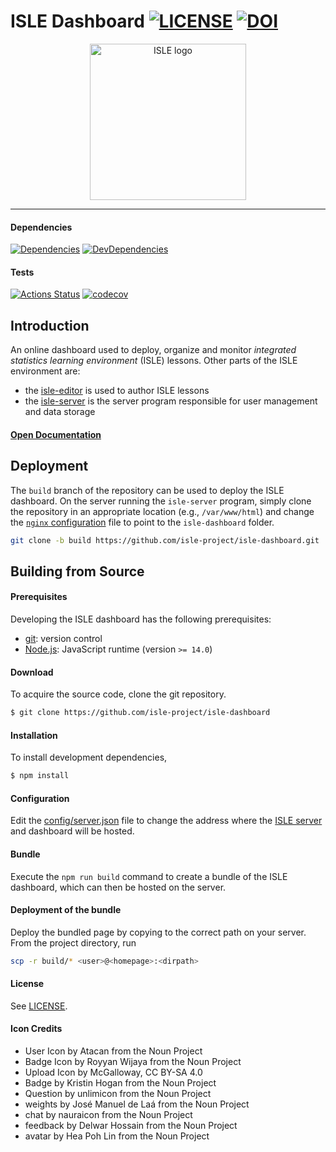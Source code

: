 # ISLE Dashboard [![LICENSE][license-image]][license-url] [![DOI][doi-image]][doi-url]

<div class="image" align="center">
    <img width="250" height="auto" src="https://raw.githubusercontent.com/isle-project/www/master/images/isle_icon_transparent.png" alt="ISLE logo">
    <br>
</div>

---

#### Dependencies

[![Dependencies][dependencies-image]][dependencies-url] 
[![DevDependencies][dev-dependencies-image]][dev-dependencies-url]

#### Tests

[![Actions Status][actions-image]][actions-url]
[![codecov][codecov-image]][codecov-url]

## Introduction

An online dashboard used to deploy, organize and monitor *integrated statistics learning environment* (ISLE) lessons. Other parts of the ISLE environment are: 

-   the [isle-editor][isle-editor] is used to author ISLE lessons
-   the [isle-server][isle-server] is the server program responsible for user management and data storage

#### [Open Documentation][docs]

## Deployment

The `build` branch of the repository can be used to deploy the ISLE dashboard. On the server running the `isle-server` program, simply clone the repository in an appropriate location (e.g., `/var/www/html`) and change the [`nginx` configuration][nginx-configuration] file to point to the `isle-dashboard` folder.

``` bash
git clone -b build https://github.com/isle-project/isle-dashboard.git
```

## Building from Source

#### Prerequisites

Developing the ISLE dashboard has the following prerequisites:

* [git][git]: version control
* [Node.js][node-js]: JavaScript runtime (version `>= 14.0`)

#### Download

To acquire the source code, clone the git repository.

``` bash
$ git clone https://github.com/isle-project/isle-dashboard
```

#### Installation

To install development dependencies,

``` bash
$ npm install
```

#### Configuration

Edit the [config/server.json](https://github.com/isle-project/isle-dashboard/blob/master/config/server.json) file to change the address where the [ISLE server][isle-server] and dashboard will be hosted.

#### Bundle

Execute the `npm run build` command to create a bundle of the ISLE dashboard, which can then be hosted on the server. 

#### Deployment of the bundle

Deploy the bundled page by copying to the correct path on your server. From the project directory, run 

``` bash
scp -r build/* <user>@<homepage>:<dirpath>
```

#### License

See [LICENSE][license-url].

#### Icon Credits

- User Icon by Atacan from the Noun Project
- Badge Icon by Royyan Wijaya from the Noun Project
- Upload Icon by McGalloway, CC BY-SA 4.0
- Badge by Kristin Hogan from the Noun Project
- Question by unlimicon from the Noun Project
- weights by José Manuel de Laá from the Noun Project
- chat by nauraicon from the Noun Project
- feedback by Delwar Hossain from the Noun Project
- avatar by Hea Poh Lin from the Noun Project

[git]: http://git-scm.com/
[node-js]: https://nodejs.org/en/

[license-image]: https://img.shields.io/badge/license-APGL-blue.svg
[license-url]: https://raw.githubusercontent.com/isle-project/isle-dashboard/master/LICENSE

[actions-image]: https://github.com/isle-project/isle-dashboard/workflows/NodeCI/badge.svg
[actions-url]: https://github.com/isle-project/isle-dashboard/actions

[doi-image]: https://zenodo.org/badge/71033733.svg
[doi-url]: https://zenodo.org/badge/latestdoi/71033733

[dependencies-image]: https://img.shields.io/david/isle-project/isle-dashboard.svg
[dependencies-url]: https://david-dm.org/isle-project/isle-dashboard/master

[dev-dependencies-image]: https://img.shields.io/david/dev/isle-project/isle-dashboard.svg
[dev-dependencies-url]: https://david-dm.org/isle-project/isle-dashboard/master?type=dev

[codecov-image]: https://codecov.io/gh/isle-project/isle-dashboard/branch/master/graph/badge.svg
[codecov-url]: https://codecov.io/gh/isle-project/isle-dashboard

[docs]: http://isledocs.com/
[isle-server]: https://github.com/isle-project/isle-server
[isle-editor]: https://github.com/isle-project/isle-editor
[nginx-configuration]: https://github.com/isle-project/isle-server/blob/13710ded84d07de94b4e17aae6e92f4844764f4e/etc/nginx/sites-available/isle#L73
